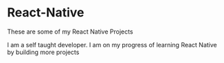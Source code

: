 # React-Native

These are some of my React Native Projects

I am a self taught developer. 
I am on my progress of learning React Native by building more projects
